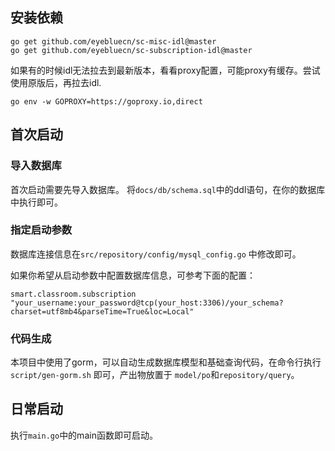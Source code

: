 
## 安装依赖
```shell
go get github.com/eyebluecn/sc-misc-idl@master
go get github.com/eyebluecn/sc-subscription-idl@master
```

如果有的时候idl无法拉去到最新版本，看看proxy配置，可能proxy有缓存。尝试使用原版后，再拉去idl.
```shell
go env -w GOPROXY=https://goproxy.io,direct
```



## 首次启动

### 导入数据库
首次启动需要先导入数据库。
将`docs/db/schema.sql`中的ddl语句，在你的数据库中执行即可。


### 指定启动参数
数据库连接信息在`src/repository/config/mysql_config.go` 中修改即可。

如果你希望从启动参数中配置数据库信息，可参考下面的配置：
```shell
smart.classroom.subscription "your_username:your_password@tcp(your_host:3306)/your_schema?charset=utf8mb4&parseTime=True&loc=Local"
```

### 代码生成
本项目中使用了gorm，可以自动生成数据库模型和基础查询代码，在命令行执行 `script/gen-gorm.sh` 即可，产出物放置于
`model/po`和`repository/query`。


## 日常启动
执行`main.go`中的main函数即可启动。


